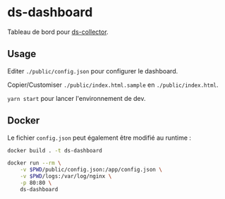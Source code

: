 # ds-dashboard

Tableau de bord pour [ds-collector](https://github.com/SocialGouv/ds-collector).

## Usage

Editer `./public/config.json` pour configurer le dashboard.

Copier/Customiser `./public/index.html.sample` en `./public/index.html`.

`yarn start` pour lancer l'environnement de dev.

## Docker

Le fichier `config.json` peut également être modifié au runtime :

```sh
docker build . -t ds-dashboard

docker run --rm \
    -v $PWD/public/config.json:/app/config.json \
    -v $PWD/logs:/var/log/nginx \
    -p 80:80 \
    ds-dashboard
```
